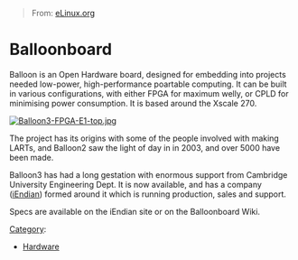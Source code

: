 > From: [eLinux.org](http://eLinux.org/Balloonboard "http://eLinux.org/Balloonboard")


# Balloonboard



Balloon is an Open Hardware board, designed for embedding into projects
needed low-power, high-performance poartable computing. It can be built
in various configurations, with either FPGA for maximum welly, or CPLD
for minimising power consumption. It is based around the Xscale 270.

[![Balloon3-FPGA-E1-top.jpg](http://eLinux.org/images/6/6e/Balloon3-FPGA-E1-top.jpg)](http://eLinux.org/File:Balloon3-FPGA-E1-top.jpg)

The project has its origins with some of the people involved with making
LARTs, and Balloon2 saw the light of day in in 2003, and over 5000 have
been made.

Balloon3 has had a long gestation with enormous support from Cambridge
University Engineering Dept. It is now available, and has a company
([iEndian](http://www.iendian.com/)) formed around it which is running
production, sales and support.

Specs are available on the iEndian site or on the Balloonboard Wiki.


[Category](http://eLinux.org/Special:Categories "Special:Categories"):

-   [Hardware](http://eLinux.org/Category:Hardware "Category:Hardware")

